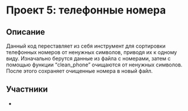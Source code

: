 # Проект 5: телефонные номера 
## Описание
Данный код переставляет из себя инструмент для сортировки телефонных номеров от ненужных символов, приводя их к одному виду. Изначально берутся данные из файла с номерами, затем с помощью функции “clean_phone” очищаются от ненужных символов. После этого сохраняет очищенные номера в новый файл.

## Участники
* 
